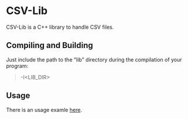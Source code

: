 # CSV-Lib

CSV-Lib is a C++ library to handle CSV files.

## Compiling and Building

Just include the path to the "lib" directory during the compilation of your program:

> -I\<LIB\_DIR\>

## Usage

There is an usage examle [here](https://github.com/mgm8/csv-lib/tree/master/example).
